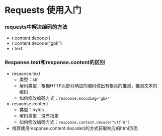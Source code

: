 # Requests 使用入门

### requests中解决编码的方法

- r.content.decode()
- r.content.decode("gbk")
- r.text

### Response.text和response.content的区别



- response.text
  - 类型：str
  - 解码类型：根据HTTP头部对响应的编码做出有根具的推测，推测文本的编码
  - 如何修改编码方式：`response.encoding='gbk'`
- response.content
  - 类型：bytes
  - 解码类型：没有指定
  - 如何修改编码方式：`response.content.decode("utf-8")`
- 推荐使用response.content.decode()的方式获取响应的html页面